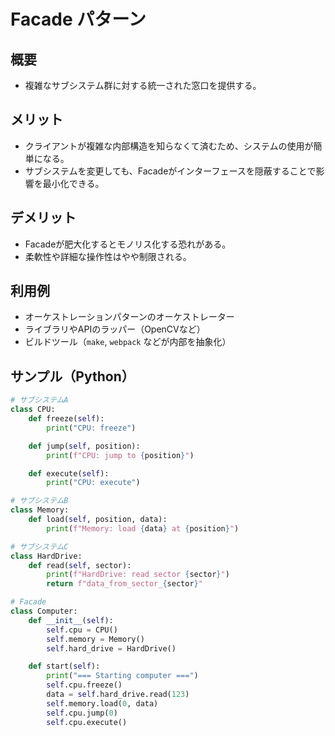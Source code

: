 # Facade パターン

## 概要
* 複雑なサブシステム群に対する統一された窓口を提供する。


## メリット
- クライアントが複雑な内部構造を知らなくて済むため、システムの使用が簡単になる。
- サブシステムを変更しても、Facadeがインターフェースを隠蔽することで影響を最小化できる。

## デメリット
- Facadeが肥大化するとモノリス化する恐れがある。
- 柔軟性や詳細な操作性はやや制限される。

## 利用例
- オーケストレーションパターンのオーケストレーター
- ライブラリやAPIのラッパー（OpenCVなど）
- ビルドツール（`make`, `webpack` などが内部を抽象化）

## サンプル（Python）
```python
# サブシステムA
class CPU:
    def freeze(self):
        print("CPU: freeze")

    def jump(self, position):
        print(f"CPU: jump to {position}")

    def execute(self):
        print("CPU: execute")

# サブシステムB
class Memory:
    def load(self, position, data):
        print(f"Memory: load {data} at {position}")

# サブシステムC
class HardDrive:
    def read(self, sector):
        print(f"HardDrive: read sector {sector}")
        return f"data_from_sector_{sector}"

# Facade
class Computer:
    def __init__(self):
        self.cpu = CPU()
        self.memory = Memory()
        self.hard_drive = HardDrive()

    def start(self):
        print("=== Starting computer ===")
        self.cpu.freeze()
        data = self.hard_drive.read(123)
        self.memory.load(0, data)
        self.cpu.jump(0)
        self.cpu.execute()
```
